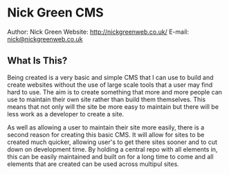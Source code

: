 Nick Green CMS
=======================

Author: Nick Green
Website: http://nickgreenweb.co.uk/
E-mail: nick@nickgreenweb.co.uk

What Is This?
-------------

Being created is a very basic and simple CMS that I can use to build and create websites without the use of large scale tools that a user may find hard to use. The aim is to create something that more and more people can use to maintain their own site rather than build them themselves. This means that not only will the site be more easy to maintain but there will be less work as a developer to create a site.

As well as allowing a user to maintain their site more easily, there is a second reason for creating this basic CMS. It will allow for sites to be created much quicker, allowing user's to get there sites sooner and to cut down on development time. By holding a central repo with all elements in, this can be easily maintained and built on for a long time to come and all elements that are created can be used across multipul sites.